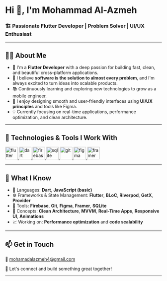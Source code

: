 <h1 align="left">Hi 👋, I'm Mohammad Al-Azmeh</h1>
<h3 align="left">🏗️ Passionate Flutter Developer | Problem Solver | UI/UX Enthusiast</h3>

---

## 👨‍💻 About Me

- 🚀 I'm a **Flutter Developer** with a deep passion for building fast, clean, and beautiful cross-platform applications.
- 🧠 I believe **software is the solution to almost every problem**, and I'm always excited to turn ideas into scalable products.
- 📚 Continuously learning and exploring new technologies to grow as a mobile engineer.
- 🎨 I enjoy designing smooth and user-friendly interfaces using **UI/UX principles** and tools like Figma.
- 💡 Currently focusing on real-time applications, performance optimization, and clean architecture.

---

## 🧰 Technologies & Tools I Work With

<p align="left">  
  <a href="https://flutter.dev" target="_blank" rel="noreferrer">
    <img src="https://www.vectorlogo.zone/logos/flutterio/flutterio-icon.svg" alt="flutter" width="40" height="40"/>
  </a> 
  <a href="https://dart.dev" target="_blank" rel="noreferrer">
    <img src="https://www.vectorlogo.zone/logos/dartlang/dartlang-icon.svg" alt="dart" width="40" height="40"/>
  </a> 
  <a href="https://firebase.google.com/" target="_blank" rel="noreferrer">
    <img src="https://www.vectorlogo.zone/logos/firebase/firebase-icon.svg" alt="firebase" width="40" height="40"/>
  </a> 
  <a href="https://www.sqlite.org/" target="_blank" rel="noreferrer">
    <img src="https://www.vectorlogo.zone/logos/sqlite/sqlite-icon.svg" alt="sqlite" width="40" height="40"/>
  </a> 
  <a href="https://git-scm.com/" target="_blank" rel="noreferrer">
    <img src="https://www.vectorlogo.zone/logos/git-scm/git-scm-icon.svg" alt="git" width="40" height="40"/>
  </a> 
  <a href="https://www.figma.com/" target="_blank" rel="noreferrer">
    <img src="https://www.vectorlogo.zone/logos/figma/figma-icon.svg" alt="figma" width="40" height="40"/>
  </a> 
  <a href="https://www.framer.com/" target="_blank" rel="noreferrer">
    <img src="https://www.vectorlogo.zone/logos/framer/framer-icon.svg" alt="framer" width="40" height="40"/>
  </a> 
</p>

---

## 🧠 What I Know

- 💬 Languages: **Dart**, **JavaScript (basic)**
- ⚙️ Frameworks & State Management: **Flutter**, **BLoC**, **Riverpod**, **GetX**, **Provider**
- 🔧 Tools: **Firebase**, **Git**, **Figma**, **Framer**, **SQLite**
- 🧱 Concepts: **Clean Architecture**, **MVVM**, **Real-Time Apps**, **Responsive UI**, **Animations**
- 📈 Working on: **Performance optimization** and **code scalability**

---

## 📫 Get in Touch

📧 [mohamadalazmeh4@gmail.com](mailto:mohamadalazmeh4@gmail.com)

🔗 Let's connect and build something great together!

---
